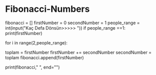 # Fibonacci-Numbers

fibonacci = []
firstNumber = 0
secondNumber = 1
people_range = int(input("Kaç Defa Dönsün>>>>> "))
if people_range ==1:
  print(firstNumber)

for i in range(2,people_range):

  toplam = firstNumber
  firstNumber += secondNumber
  secondNumber = toplam
  fibonacci.append(firstNumber)

print(fibonacci," ", end="")
